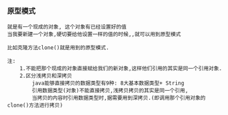 ### 原型模式
    
    就是有一个现成的对象, 这个对象有已经设置好的值
    当我要新建一个对象,硬切要给他设置一样的值的时候,,就可以用到原型模式
    
    比如克隆方法clone()就是用到的原型模式.
    
    注: 
        1.不能把那个现成的对象直接赋给我们的新对象,这样他们引用的其实是同一个引用对象.
        2.区分浅拷贝和深拷贝
            java能够直接拷贝的数据类型有9种: 8大基本数据类型+ String
            引用数据类型(对象)不能直接拷贝,浅拷贝拷贝的其实是同一个引用,
            当拷贝的内容时引用数据类型时,据需要用到深拷贝.(即调用那个引用对象的clone()方法进行拷贝)
            
            
        
    
  
    
    